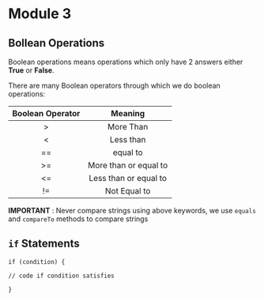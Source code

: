 # Module 3 

## Bollean Operations 

Boolean operations means operations which only have 2 answers either **True** or **False**. 

There are many Boolean operators through which we do boolean operations: 


| Boolean Operator 	|        Meaning        	|
|:----------------:	|:---------------------:	|
|         >        	|       More Than       	|
|         <        	|       Less than       	|
|        ==        	|        equal to       	|
|        >=        	| More than or equal to 	|
|        <=        	| Less than or equal to 	|
|        !=        	|      Not Equal to     	|


**IMPORTANT** : Never compare strings using above keywords, we use `equals` and `compareTo` methods to compare strings

## `if` Statements

```
if (condition) { 

// code if condition satisfies

} 
```




